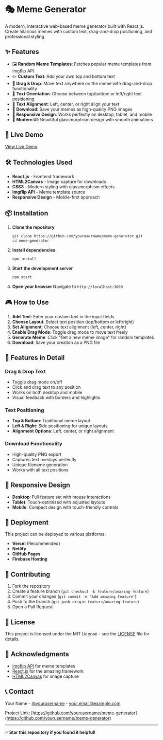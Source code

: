 # 🎭 Meme Generator

A modern, interactive web-based meme generator built with React.js. Create hilarious memes with custom text, drag-and-drop positioning, and professional styling.

## ✨ Features

- 🖼️ **Random Meme Templates**: Fetches popular meme templates from Imgflip API
- ✏️ **Custom Text**: Add your own top and bottom text
- 🎯 **Drag & Drop**: Move text anywhere on the meme with drag-and-drop functionality
- 📐 **Text Orientation**: Choose between top/bottom or left/right text positioning
- 🎨 **Text Alignment**: Left, center, or right align your text
- 💾 **Download**: Save your memes as high-quality PNG images
- 📱 **Responsive Design**: Works perfectly on desktop, tablet, and mobile
- 🎨 **Modern UI**: Beautiful glassmorphism design with smooth animations

## 🚀 Live Demo

[View Live Demo](https://your-demo-url.vercel.app) <!-- Update this with your actual deployment URL -->

## 🛠️ Technologies Used

- **React.js** - Frontend framework
- **HTML2Canvas** - Image capture for downloads
- **CSS3** - Modern styling with glassmorphism effects
- **Imgflip API** - Meme template source
- **Responsive Design** - Mobile-first approach

## 📦 Installation

1. **Clone the repository**
   ```bash
   git clone https://github.com/yourusername/meme-generator.git
   cd meme-generator
   ```

2. **Install dependencies**
   ```bash
   npm install
   ```

3. **Start the development server**
   ```bash
   npm start
   ```

4. **Open your browser**
   Navigate to `http://localhost:3000`

## 🎮 How to Use

1. **Add Text**: Enter your custom text in the input fields
2. **Choose Layout**: Select text position (top/bottom or left/right)
3. **Set Alignment**: Choose text alignment (left, center, right)
4. **Enable Drag Mode**: Toggle drag mode to move text freely
5. **Generate Meme**: Click "Get a new meme image" for random templates
6. **Download**: Save your creation as a PNG file

## 🎨 Features in Detail

### Drag & Drop Text
- Toggle drag mode on/off
- Click and drag text to any position
- Works on both desktop and mobile
- Visual feedback with borders and highlights

### Text Positioning
- **Top & Bottom**: Traditional meme layout
- **Left & Right**: Side positioning for unique layouts
- **Alignment Options**: Left, center, or right alignment

### Download Functionality
- High-quality PNG export
- Captures text overlays perfectly
- Unique filename generation
- Works with all text positions

## 📱 Responsive Design

- **Desktop**: Full feature set with mouse interactions
- **Tablet**: Touch-optimized with adjusted layouts
- **Mobile**: Compact design with touch-friendly controls

## 🚀 Deployment

This project can be deployed to various platforms:

- **Vercel** (Recommended)
- **Netlify**
- **GitHub Pages**
- **Firebase Hosting**

## 🤝 Contributing

1. Fork the repository
2. Create a feature branch (`git checkout -b feature/amazing-feature`)
3. Commit your changes (`git commit -m 'Add amazing feature'`)
4. Push to the branch (`git push origin feature/amazing-feature`)
5. Open a Pull Request

## 📄 License

This project is licensed under the MIT License - see the [LICENSE](LICENSE) file for details.

## 🙏 Acknowledgments

- [Imgflip API](https://imgflip.com/api) for meme templates
- [React.js](https://reactjs.org/) for the amazing framework
- [HTML2Canvas](https://html2canvas.hertzen.com/) for image capture

## 📞 Contact

Your Name - [@yourusername](https://twitter.com/yourusername) - your.email@example.com

Project Link: [https://github.com/yourusername/meme-generator](https://github.com/yourusername/meme-generator)

---

⭐ **Star this repository if you found it helpful!**